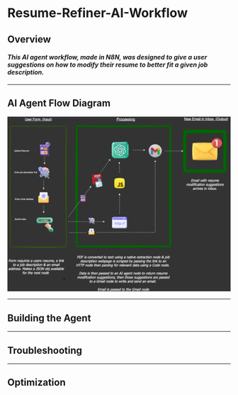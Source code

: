 # Resume-Refiner-AI-Workflow


## Overview

#### _This AI agent workflow, made in N8N, was designed to give a user suggestions on how to modify their resume to better fit a given job description._

***

## AI Agent Flow Diagram

![A dog wearing a party hat](https://github.com/djtoler/Resume-Refiner-AI-Workflow/blob/main/images/n8n_diagram01.png)

***

## Building the Agent

***

## Troubleshooting

***

## Optimization

